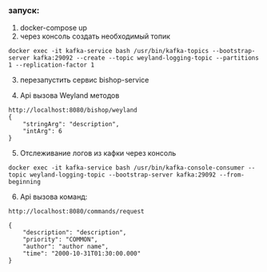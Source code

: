 ### запуск: 
1) docker-compose up
2) через консоль создать необходимый топик
````
docker exec -it kafka-service bash /usr/bin/kafka-topics --bootstrap-server kafka:29092 --create --topic weyland-logging-topic --partitions 1 --replication-factor 1
````

3) перезапустить сервис bishop-service

4) Api вызова Weyland методов
````
http://localhost:8080/bishop/weyland
{
    "stringArg": "description",
    "intArg": 6
}
````

5) Отслеживание логов из кафки через консоль
````
docker exec -it kafka-service bash /usr/bin/kafka-console-consumer --topic weyland-logging-topic --bootstrap-server kafka:29092 --from-beginning
````

6) Api вызова команд:
````
http://localhost:8080/commands/request

{
    "description": "description",
    "priority": "COMMON",
    "author": "author name",
    "time": "2000-10-31T01:30:00.000"
}
````